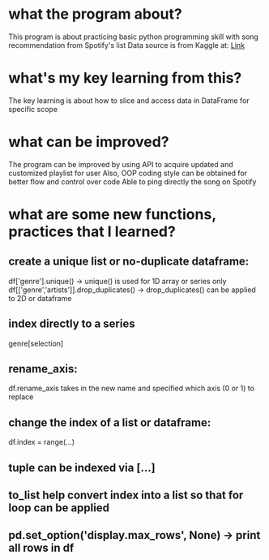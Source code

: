 # what the program about?
This program is about practicing basic python programming skill with song recommendation from Spotify's list
Data source is from Kaggle at: [Link](https://www.kaggle.com/code/hainescity/spotify-dataset-eda/input)

# what's my key learning from this?
The key learning is about how to slice and access data in DataFrame for specific scope

# what can be improved?
The program can be improved by using API to acquire updated and customized playlist for user
Also, OOP coding style can be obtained for better flow and control over code
Able to ping directly the song on Spotify

# what are some new functions, practices that I learned?
## create a unique list or no-duplicate dataframe:
df['genre'].unique() -> unique() is used for 1D array or series only
df[['genre','artists']].drop_duplicates() -> drop_duplicates() can be applied to 2D or dataframe

## index directly to a series
genre[selection]

## rename_axis:
df.rename_axis takes in the new name and specified which axis (0 or 1) to replace

## change the index of a list or dataframe:
df.index = range(...)

## tuple can be indexed via [...]

## to_list help convert index into a list so that for loop can be applied

## pd.set_option('display.max_rows', None) -> print all rows in df